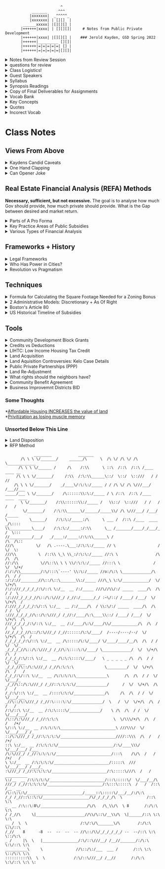                              ^
                _______     ^^^
               |xxxxxxx|  _^^^^^_
               |xxxxxxx| | [][]  |
            ______xxxxx| |[][][] |
           |++++++|xxxx| | [][][]|     # Notes from Public Private Development
           |++++++|xxxx| |[][][] |    ### Jerold Kayden, GSD Spring 2022
           |++++++|_________ [][]|
           |++++++|=|=|=|=|=| [] |
           |++++++|=|=|=|=|=|[][]|



<details> 
  <summary> Notes from Review Session </summary>
  
  **Kaydens Summary Predictions**  
  
       1. Public Private partnerships are here to stay. Inequality is on the rise. The urban project beguiles. ESG (environmental, social, governance) Metrics increasingly important.  
       2. All real estate is public private development  
       3. Public private deals are increasingly complicated and costly  
       4. Public entreprenesurship is a new profession that is rising. 
       5. Scholars and practitioners need to dive deeper  
       6. There are new institutional powers (Eds and Meds)  
       7. Private provision of public benefits will continue
       8. Climate change will fundamentally change how we live. 
       9. Changing live-work arrangements will lead to poly-centric cicties. 
       10. Skepticism about public-private development will continue
  
  
  **REMINDER** Write down assumptions. 
  
  **Tax-Increment Financing:** Up until that point, all property tax went to the general budget of the city. NOW, any increase in property value now is earmarked to provide money for infrastructure improvements in the district. So property tax APPRECIATION will go to infrastructure improvements. This might make the value go up, thus creating a virtuous circle. 
  
  
  Borrower is paying interest on outstanding principal. Which is decreasing. 
  
  **BID* Geographic bound area
  
  history of public subsidies. 
  CDBG as of right (unlike the categorical grants)!
  Two different formulas: deemed less helpful to northern cities than the second program. 
  
  
  
  Social Value: Difference between COST TO PRIVDE and VALUE. VALUE is not the discount. 
  </details>
  
<details> 
  <summary> questions for review </summary>
  
```diff
  In 1934 FHA is established Also created the program of federal housing insurance loans. 
  Even the CREATION of this program was influential, inspiring confidence even with banks not using these loans. 

! can you say more about this point, how were they influential even when they were not using these loans?`
```
  
  ```diff
  
! `When was this`? Consolidation of Block Grants
[Consolidation of Categorical Grants into Block Grants](236_blockGrantVsCategorical.md)
  
! Concise definition for Capital Subsidy? Subsidy that tries to infuse extra cash to a developer?   
  
! Land Banking when to use?   
  
! Globally the trend in PPP, often called **Build-Operate-Transfer.**  What is this?   

  ```
  </details>
<details>
  
  <summary>Class Logistics!</summary>
  
 OH: 2-4pm Wednesday   
      * Gund 105  
      * Spring 2022      

</details>     

<details> 
  <summary> Guest Speakers </summary>
 
  **Guest 1**: Larry Curtis, President and Managing Partner, WinnDevelopment 2/28/2022
  
 **Guest 2:** Leslie Reed: Chief Executive Officer, Madison Park Development Corporation, 3/2/2022
 
 **Guest 3:** Will Fleissig, former president and CEO, Waterfront Toronto 3/23/2022
  
 **Guest 4**  Joe Larkin, Principal, Managing Partner, BostonMillennium 3/28/2022
 
 **Guest 5**  Edith Hsu-Chen, Director, Manhattan Office, New York City Department of City Planning  4/11
 </details>
  
<details> 
  <summary> Syllabus </summary> 
  
  PUBLIC AND PRIVATE DEVELOPMENT 
Harvard GSD 5103/HKS SUP-668 
Professor Jerold S. Kayden 
Mondays, Wednesdays, 10:30am to 11:45am 
Spring 2022 
 
Jerold S. Kayden 
Frank Backus Williams Professor of Urban Planning and Design 
jkayden@gsd.harvard.edu, 617-496-0830 
Office Hours: Mondays, 12:00pm to 2:00pm, sign up through Calendly  
 
Teaching Associate: Julie Perlman 
juliezperlman@alumni.harvard.edu 
Office Hours: to be announced 
 
Teaching Fellow: Hsuan Lo 
hsuanlo@gsd.harvard.edu 
Office Hours: to be announced 
 
Teaching Assistant: Ryan Johnson 
rjohnson@gsd.harvard.edu 
 
I. COURSE DESCRIPTION 
 
 A complex blend of private and public actions develops the buildings, physical 
infrastructure, and public spaces that constitute urban areas. Why do private actors originate 
some activities while public actors originate others? Are there universal rationales and practices 
governing such allocations? When and how should government offer incentives to private 
developers, if ever, to encourage private provision of public benefits? To what extent may 
private developers be required to provide public benefits? Are public-private partnerships a 
solution or a problem? How illuminating, finally, are the labels “public” and “private” for 
understanding and advancing the creation of productive, equitable, sustainable, and attractive 
cities? 
 
 In the United States, the map of public and private responsibilities for urban development 
has shifted from sharp to flexible, even porous, boundaries. Starting mid-twentieth-century and 
accelerating to the present, arrangements for conceptualizing, financing, and managing urban 
development have flowed back and forth. Depending on the context, governments provide 
financial subsidies, land, physical infrastructure, and enhanced development rights, or require 
developers, as a condition of development approval, to provide physical infrastructure, 
affordable housing, public space, and other public benefits. Developers routinely consult  
citizens groups at increasingly earlier stages of project development, seeking informal and even 
formal evidence of consent. Calls for inclusive development addressing racial and income 
Page 2 of 16 
Public and Private Development 
Spring 2022 
 
concerns and climate change mitigation and adaptation, together measured by such emerging 
metrics as Environmental, Social, and Governance (ESG) factors, are becoming a new normal 
for much real estate investment and development. 
 
 Success in current and future urban environments will require facility with customized 
analytic methods, understanding of contextual frameworks, engagement with critical debates and 
theories, and acquisition of specialized knowledge if urban planners and designers, public 
policymakers, real estate developers, and other interested parties want to be effective city 
builders. Private actors must learn navigational skills befitting a world in which public claims to 
private profit, often under the label “value capture,” are likely to increase. It will not be enough 
to advance self-interest if it fails to include the public interest. 
 
Public actors must grasp the financial realities of private development if they are to 
negotiate viable public-private deals and obtain public benefits through the development 
approval process. They must also take on the critique that engagement with the private sector 
may privatize cities in ways harmful to democratic and equity aspirations. All parties must 
comprehend how public-private collaborations may reassign oversight and risk in ways that 
produce unintended consequences for social, economic, and physical aspects of cities. In sum, a 
new class of professional practitioner, the public-private entrepreneur, located in either public or 
private for-profit or not-for-profit sectors, needs a new type of education to address new 
conditions of urban opportunities and constraints. 
 
 This course employs a combination of lectures, discussions, guest case presentations, 
readings, and individual and group exercises to introduce students to the analytic methods, 
contextual frameworks, and implementation techniques necessary to successfully pursue urban 
development from any point of view. The course commences with instruction on analytic 
methods, emphasizing real estate financial analysis while also addressing modified cost-benefit, 
economic impact, and fiscal impact analyses. Early classes also examine legal, institutional, 
political, and ethical frameworks affecting public and private development. Together, the 
analytic methods and contextual frameworks allow for elaboration of decision rules for 
practicing development in cities. 
 
 Specific implementation techniques covered in the course include: 
• public subsidies (grants, loans, tax incentives) 
• public land disposition (request for proposals, auctions, sole source) 
• public land acquisition (eminent domain) 
• provision of physical infrastructure (capital budgets, public-private partnerships, 
exactions, land readjustment, valorization, tax increment financing) 
• private provision of public benefits (exactions, inclusionary zoning, linkage, 
incentive zoning, planning gain) 
• development approval process, including affirmatively furthering fair housing 
mandates 
• community benefits agreements 
• business improvement districts, conservancies, friends organizations 
 
Page 3 of 16 
Public and Private Development 
Spring 2022 
 
 Most of the implementation techniques are drawn from United States practice, but 
international comparisons are made to demonstrate the range of variation. Students are 
encouraged to pose questions about comparable implementation techniques employed in 
countries outside the United States. 
 
II. COURSE REQUIREMENTS 
 
A. Class Attendance and Participation 
Students are expected to attend every class and participate in class discussions at least 
twice during the semester. The choice of when to participate is left to the student. 
 
B. Reading Assignments 
 Students are expected to spend an average of two hours per class on required reading 
assignments. Background readings are not required but are provided for those who seek to delve 
deeper into the subject matter. During times that individual and team assignments are underway, 
reading assignments are usually  reduced. Readings are posted through Modules in Canvas and 
include articles, book excerpts, professional reports, and legal documents. 
 
C. Individual Written Assignments 
 There are two individual written assignments. The first individual written assignment 
asks students to complete a real estate financial analysis and, although ungraded, must be 
submitted. The second individual written assignment asks students to determine appropriate 
amounts of public subsidy for a given project and compare subsidy delivery mechanisms. 
 
D. Team Assignment 
The team assignment places students in either a government or private developer team for 
purposes of arranging a deal for the sale/lease and subsequent private development of a 
government-owned land parcel. Several written deliverables are required as part of this 
assignment. 
 
E. Final Exam 
 The final exam is a three-hour, open-book, take-from-anywhere exam that will be 
scheduled during the Design School’s final exam period of May 5-6. The specific day and time 
will be announced early in the semester, as soon as it is set by the Design School administration. 
 
F. Grading 
 The final exam counts for 40% of the grade, the individual public subsidy assignment 
counts for 30%, and the land disposition and development team assignment counts for 30%. For 
the team assignment, students will receive the same grade as other members of their team unless 
assessments of individual contributions indicate that an adjustment is appropriate. 
 
G. Voluntary Review Sessions 
 There are voluntary review sessions, taught by the Teaching Associate, covering real 
estate financial analysis, Microsoft Excel for real estate financial analysis, and other topics.  
 
H. Software 
Page 4 of 16 
Public and Private Development 
Spring 2022 
 
Real estate professionals often employ Microsoft Excel for real estate financial analysis. 
Although the course does not require students to use Excel, it is recommended that students learn 
how to use it. Review sessions are provided to assist in this effort. 
  
I. Office Hours 
 I hold office hours each Wednesday, 2:00 pm to 4:00 pm. Sign up through the Calendly 
link posted above. If you cannot make office hours, we can arrange to meet at another time. The 
Teaching Associate and Teaching Fellow will also hold office hours. 
 
J. Ethics 
 You are expected to abide by all school policies with regard to academic integrity and 
honesty. Please consult school handbooks for further information. 
 

 <details> 
   <summary> Class, Reading and Assignment Schedule </summary> 
   III. CLASS AND ASSIGNMENTS SCHEDULE 
Classes are Mondays and Wednesdays, 10:30 am to 11:45 am ET, starting and ending on 
time. 
 
Class 1. M 1/24 
Who Develops Cities? 
 
No reading. 
 
Class 2. W 1/26 
Using Real Estate Financial Analysis to Think About Development: The Pro Forma (A) 
 
Real Estate Financial Analysis Exercise is assigned, due Wednesday 2/9 
 
Required Reading: 
 
1. Jerold S. Kayden and Adam Tanaka, Real Estate Financial Analysis for Public 
and Private Development, Class Note #1 (2022), pp. 1-11  
 
Background Reading: 
 
1. Mike Miles, Gayle Berens, Mark Eppli, and Marc A. Weiss, eds., Real Estate 
Development: Principles and Process, 4th Edition (Washington, D.C.: The Urban 
Land Institute, 2007), pp. 177-180 
 
Class 3. M 1/31 
Using Real Estate Financial Analysis to Think About Development: The Pro Forma (B) 
 
Work on Real Estate Financial Analysis Exercise. 
 
Required Reading: 
 
Page 5 of 16 
Public and Private Development 
Spring 2022 
 
1. Review Jerold S. Kayden and Adam Tanaka, Real Estate Financial Analysis 
for Public and Private Development, Class Note #1 (2022), pp. 1-11 
 
Background Reading: 
 
1. Mike Miles, Gayle Berens, Mark Eppli, and Marc A. Weiss, eds., Real Estate 
Development: Principles and Process, Fourth Edition (Washington, D.C: The 
Urban Land Institute 2007), pp. 180-187 
 
2. Marc A. Kopelman, "Private Financing: Capital Sources and Underwriting 
Criteria,” in Brian W. Blaesser and Thomas P. Cody, eds., Redevelopment: 
Planning, Law, and Project Implementation (Chicago: American Bar Association, 
2008), pp. 137-147 
 
Review Session 1, T 2/1, 6:00-7:30pm: The Pro Forma 
 
Class 4. W 2/2 
Using Real Estate Financial Analysis to Think About Development: Discounted Cash Flow 
Analysis 
 
Continue working on Real Estate Financial Analysis Exercise 
 
Required Reading: 
 
1. Jerold S. Kayden and Adam Tanaka, Real Estate Financial Analysis for Public 
and Private Development, Class Note #1 (2022), pp. 12-20 
 
Background Reading: 
 
1. Mike Miles, Gayle Berens, Mark Eppli, and Marc A. Weiss, eds., Real Estate 
Development: Principles and Process, Fourth Edition (Washington, D.C.: The 
Urban Land Institute, 2007), pp. 203-210 
 
Review Session 2, Th 2/3, 6:00-7:30pm: Discounted Cash Flow Analysis 
Class 5. M 2/7 
Comparing Real Estate Financial Analysis with Other Analytic Methods to Think About 
Development 
 
Required Reading: 
 
1. Jose Gomez-Ibanez, Note on the Differences between Social Benefit-Cost, 
Financial, and Regional Income Analyses (Harvard Graduate School of Design 
and Kennedy School of Government, undated), pp. 1-9 
 
Page 6 of 16 
Public and Private Development 
Spring 2022 
 
2. Anthony Downs, Neighborhoods and Urban Development (Washington, D.C.:  
Brookings, 1981), pp. 72-85 
 
3. HR&A Advisors, “Oklahoma City Innovation District Impact Analysis,” July 
2019: pp. 1-10 
 
Background Reading: 
 
1. Minjee Kim et al., “Real Estate Development and Economic Development 
Planning Education: Pragmatic Turn or Trojan Horse?,” Journal of Planning 
Education and Research 1-7 (2020) 
 
2. Rachel Meltzer and Alex Schwartz, Policy Analysis As Problem Solving (New 
York: Routledge, 2019), “Chapter 5: Technical Aspects of Policy Analysis: 
Discounting, Cost-Benefit Analysis, and Cost-Effectiveness Analysis,” pp. 141-
187 
 
3. Kenneth Arrow et al., Is There A Role for Benefit-Cost Analysis in 
Environmental, Health, and Safety Regulation?, Faculty Research Working Paper 
Series R96-04, Kennedy School of Government, Harvard University (February 
1996), pp. 1-6 
 
4. Russ Weyer, “Assessing Fiscal Impacts and Community Benefits of PPPs,” in 
Stephen B. Friedman, ed., Successful Public-Private Partnerships: From 
Principles to Practices (Washington, D.C.: Urban Land Institute, 2016), pp. 38-40 
 
5. Glen Weisbrod and Burton Weisbrod, Measuring Economic Impacts of 
Projects and Programs, Economic Development Research Group (1997) 
 
6. Stanley A. Gniazdowski, “The Role of Market Analysis in Redevelopment,” in 
Brian Blaesser and Thomas P. Cody, eds., Redevelopment: Planning, Law and 
Project Implementation (Chicago: American Bar Association, 2008), pp. 21-36 
 
Class 6. W 2/9 
Legal and Institutional Frameworks 
 
Submit Real Estate Financial Analysis Exercise by end of day on Canvas. 
 
Required Reading: 
 
1. Brian W. Blaesser and Thomas P. Cody, “Key Actors and Institutions in the 
Redevelopment Process,” in Brian W. Blaesser and Thomas P. Cody, eds., 
Redevelopment: Planning, Law, and Project Implementation (Chicago: American 
Bar Association, 2008), pp. 3-10 
 
Page 7 of 16 
Public and Private Development 
Spring 2022 
 
2. Richard Peiser, “Who Plans America? Planners or Developers?” Journal of the 
American Planning Association 56 (Autumn 1990), pp. 496-503 
 
3. Richard Rothstein, The Color of Law (New York: Liveright, 2017), pp. 59-75, 
93-99 
 
4. Business Roundtable, “Business Roundtable Redefines the Purpose of a 
Corporation to Promote ‘An Economy That Serves All Americans,’ ” August 19, 
2019 
 
Background Reading: 
 
1. Mike E. Miles, Gayle L. Berens, Mark J. Eppli, and Marc A. Weiss, Real 
Estate Development Fourth Edition: Principles and Process (Washington, D.C.: 
Urban Land Institute 4th ed., 2007), “Meshing Public and Private Roles in the 
Development Process” pp. 323-352 
 
2. M.J. Brodie, “Public/Private Joint Ventures: The Government as Partner: Bane 
or Benefit?,” Real Estate Issues, Issue 20 (August 1995): pp. 33-39 
 
3. Charles Haar, “The Joint Venture Approach to Urban Renewal: From Model 
Cities to Enterprise Zones,” in Harvey Brooks, Lance Liebman and Corinne 
Schelling, eds., Public-Private Partnership: New Opportunities for Meeting 
Social Needs (Cambridge: Ballinger, 1984), pp. 81-84 
 
4. Gerald E. Frug, City Making: Building Communities Without Building Walls 
(Princeton: Princeton University Press, 1999), pp. 45-53 
 
5. Robert W. Hamilton, Fundamentals of Modern Business (Boston: Little Brown, 
1989), pp. 303-311 (start with Section 13.3 and skip sections 13.3.5 and 13.5.1) 
 
Review Session 3, Th 2/10, 6:00-7:30pm: Review of Real Estate Financial Analysis Exercise 
 
Class 7. M 2/14 
Political and Ethical Frameworks 
 
Required Reading: 
 
1. Alan Altshuler and David Luberoff, Mega-Projects: The Changing Politics of 
Urban Public Investment (Washington, D.C.: Brookings Institution Press, 2003), 
pp. 45-75 
 
2. Marc V. Levine, “The Politics of Partnership: Urban Redevelopment Since 
1945,” in Gregory Squires, ed., Unequal Partnerships: The Political Economy of 
Urban Redevelopment in Postwar America (New Brunswick: Rutgers University 
Press, 1989), pp. 12-31 
Page 8 of 16 
Public and Private Development 
Spring 2022 
 
 
3. Susan S. Fainstein, The Just City (Ithaca: Cornell University Press, 2010), pp. 
170-175 
 
4. Isabelle Anguelovski et al., “Why green ‘climate gentrification’ threatens poor 
and vulnerable populations,” in PNAS, vol. 116, no. 52 (2019), pp. 26139-26143 
 
Background Reading: 
 
1. Robert A. Beauregard, “Public-Private Partnerships as Historical Chameleons: 
The Case of the United States,” in Jon Pierre, editor, Partnerships in Urban 
Governance: European and American Experience (New York: St. Martin's Press, 
1998), pp. 52-70 
 
Review Session 4, T 2/15, 6:00-7:30pm: Using Microsoft Excel for Real Estate Financial 
Analysis: An Introduction 
 
Class 8. W 2/16 
Public Subsidies (A) 
 
Public Subsidy Exercise is assigned, due Wednesday, 3/9 
 
Required Reading: 
 
1. US Department of Housing and Urban Development, Major Legislation on 
Housing and Urban Development Enacted Since 1932 (undated), skim document 
to appreciate the breadth of subsidy programs authorized by national laws in the 
United States 
 
2. Excerpt from Housing Act of 1949, pp. 1-2 
 
3. Jerold S. Kayden and Adam Tanaka, Public and Private Development: An 
Historical Perspective, Class Note #2 (2022), pp. 1-14 
 
4. Smart Growth America, Federal Involvement in Real Estate: A Call for 
Examination (undated), pp. 1-5 
 
5. Bruce Katz and Jeremy Nowak, “Bruce Katz and Jeremy Nowak Defend ‘The 
New Localism,’” in CityLab, 12/31/18 
 
Background Reading: 
 
1. Robert K. Triest, “The Economics of Subsidies for Community Development: 
A Primer,” in Smart Subsidy for Community Development (Boston: Federal 
Reserve Bank of Boston and Aspen Institute, 2011), pp. 10-20 
 
Page 9 of 16 
Public and Private Development 
Spring 2022 
 
2. United States Government, Catalog of Federal Domestic Assistance (2020), 
skim to locate public subsidy programs within the Department of Housing and 
Urban Development, the Department of Commerce, and the Small Business 
Administration 
 
3. Paula Duggan, Making Sense of Federal Dollars: A Guide to Understanding 
Allocation Formulas (Washington, D.C.: Northeast-Midwest Institute, The Center 
of Regional Policy, 1992), pp. 15, 21-22, 48-49 
 
4. Joe Cortwright, “What ‘New Localism’ Gets Wrong About Cities and 
Government,” in CityLab, 12/21/18 
 
5. Roger Biles, The Fate of Cities: Urban America and the Federal 
Government,1945-2000 (Kansas: University Press of Kansas, 2011), Ch. 11, pp. 
348-359, skim this history as one example of a national government’s engagement 
with urban development 
 
6. Roger Biles, The Fate of Cities: Urban America and the Federal 
Government,1945-2000 (Kansas: University Press of Kansas, 2011), pp. 82-286 
 
7. Alan Altshuler and David Luberoff, “Overview: Four Political Eras,” in Mega-
Projects: The Changing Politics of Urban Public Investment (Washington, D.C.: 
Brookings Institution Press, 2003), pp. 8-44 
 
Review Session 5, Th 2/17, 6:00-7:00pm: Using Microsoft Excel for Real Estate Financial 
Analysis: Intermediate 
 
Monday, 2/21: NO CLASS President’s Day 
 
Class 9. W 2/23 
Public Subsidies (B) 
 
Required Reading: 
 
1. Stephen B. Friedman and Charles A. Long, “The ‘But for’ Problem and the 
Need to Make a Fair Deal,” in Stephen B. Friedman, ed., Successful Public-
Private Partnerships: From Principles to Practices (Washington, D.C.: Urban 
Land Institute, 2016), pp. 32-38 
 
2. Stephen B. Friedman and Charles A. Long, “Structuring Development 
Partnership Deals,” in Stephen B. Friedman, ed., Successful Public-Private 
Partnerships: From Principles to Practices (Washington, D.C.: Urban Land 
Institute, 2016), pp. 42-51 
 
3. Harvey Brooks, “Seeking Equity and Efficiency: Public and Private Roles,” in 
Harvey Brooks, Lance Liebman, and Corinne Schelling, editors, Public-Private 
Page 10 of 16 
Public and Private Development 
Spring 2022 
 
Partnership: New Opportunities for Meeting Social Needs (Cambridge: Ballinger, 
1984), pp. 19-20 
 
Background Reading: 
 
1. John Stainback, “The Public/Private Finance of Redevelopment,” in Brian W. 
Blaesser and Thomas P. Cody, eds., Redevelopment: Planning, Law, and Project 
Implementation (Chicago: American Bar Association, 2008), pp. 155-173 
 
Class 10. M 2/28 
Public Subsidy Case, with guest Larry Curtis, President and Managing Partner, 
WinnDevelopment 
 
Required Reading: 
 
1. Guest-specific readings will be assigned. 
 
2. Reznick Fedder & Silverman, “Overview of the Low-Income Housing Tax 
Credit” (undated) (note that some of the tax credit provisions have changed since 
preparation of this overview, but the basic approach is the same) 
 
Class 11. W 3/2 
Community Development Corporations Case, with guest Leslie Reid, Chief Executive 
Officer, Madison Park Development Corporation 
 
Required Reading: 
 
1. Guest-specific readings will be assigned. 
 
2. Avis C. Vidal and W. Dennis Keating, “Community Development: Current 
Issues and Emerging Challenges,” in Journal of Urban Affairs, Vol. 26, No. 2, pp. 
125-137 (2004) 
 
Background Reading: 
 
1. James Meehan, “Reinventing Real Estate: The Community Land Trust as a 
Social Invention in Affordable Housing,” Journal of Applied Social Science 8:2 
(2014), pp. 113-133 
 
Class 12. M 3/7 
Land Acquisition and Land Readjustment 
 
Required Reading: 
 
1. Mass. G.L. Ch. 121A, Section 2 
 
Page 11 of 16 
Public and Private Development 
Spring 2022 
 
2. Kelo v. City of New London, 545 U.S. 469 (2005) 
 
3. Yu-Hung Hong, “Assembling Land for Urban Development: Issues and 
Opportunities,” in Yu-Hung Hong and Barrie Needham, eds., Analyzing Land 
Readjustment: Economics, Law, and Collective Action (Cambridge: Lincoln 
Institute of Land Policy, 2007), pp. 13-25 
 
Background Reading: 
 
1. Barbara Lipman, Memo to the Mayor: Improving Access to Urban Land for All 
Residents: Fulfilling the Promise (World Bank, 2011) 
 
2. Harvey Jacobs and Ellen M. Bassett, “All Sound, No Fury? The Impacts of 
State-Based Kelo Laws,” Planning and Environmental Law, Vol. 63, No. 2, 
February 2011 
 
Class 13. W 3/9 
Land Disposition and Development (A) 
 
Public Subsidy Exercise is due. 
 
Land Disposition and Development Team Exercise is assigned, with various due dates 
noted in the assignment document. 
 
Required Reading: 
 
1. Stephen B. Friedman and Clayton Glanz, “Creating Relationships between 
Developers and Public Bodies,” in Stephen B. Friedman, ed., Successful Public-
Private Partnerships: From Principles to Practices (Washington , D.C.: Urban 
Land Institute, 2016), pp. 28-31 
 
2. Lynne B. Sagalyn, “Negotiating for Public Benefits: The Bargaining Calculus 
of Public-Private Development,” in Urban Studies, Vol. 34, No. 12 (1997), pp. 
1955-1970 
 
Background Reading: 
 
1. Geoffrey Payne, Building Bridges: The Experience of Public-Private 
Partnerships in Urban Land Development (Cambridge: Lincoln Institute of Land 
Policy, 2003), pp. 1-11 
 
SPRING BREAK, NO CLASSES, Monday 3/14 and Wednesday, 3/16 
 
Class 14. M 3/21 
Land Disposition and Development (B) 
 
Page 12 of 16 
Public and Private Development 
Spring 2022 
 
Required Reading: 
 
1. Article 2: Rent, from “Form of Lease By and Between The Community 
Redevelopment Agency of the City of Los Angeles, California and Bunker Hill 
Associates” (1982), pp. 5-10 
 
2. “Restated Disposition and Development Agreement (Incorporating the First 
Amendment) By and Between The Community Redevelopment Agency of the 
City of Los Angeles, California, Agency, and Bunker Hill Associates, A Limited 
Partnership, Developer” (1981), pp. i-iv, 1-75, skim the Agreement to see what is 
included in it 
 
Background Reading: 
 
1. Roger Fisher and William Ury, Getting to Yes (New York: Penguin, 1981, 2011 
with Bruce Patton) 
 
2. Michael Wheeler, Negotiation Analysis: An Introduction (2000) 
 
Review Session 6, M 3/21, 6:00pm: Review of Public Subsidy Exercise 
 
Class 15. W 3/23 
The Waterfront Toronto Case, with guest Will Fleissig, former president and CEO, 
Waterfront Toronto 
 
Required Reading: 
 
1. Guest-specific readings will be assigned. 
 
Class 16. M 3/28 
The Millennium Development Case, with guest Joe Larkin, Principal, Managing Partner, 
BostonMillennium 
 
Required Reading: 
 
1. Guest-specific readings will be assigned. 
 
Class 17. W 3/30 
Provision of Physical Infrastructure 
 
Required Reading: 
 
1. Vicki Elmer and Adam Leigland, Infrastructure Planning and Finance (New 
York: Routledge, 2014), “Institutions of Infrastructure: The Providers” and “The 
Financial Context for Infrastructure,” pp. 51-68 
 
Page 13 of 16 
Public and Private Development 
Spring 2022 
 
2. David Merriman, Improving Tax Increment Financing (TIF) for Economic 
Development (Cambridge: Lincoln Institute of Land Policy, 2018), pp. 5-12 
 
3. Urban Land Institute and Heitman, “Markets Respond to Climate Risk through 
Infrastructure and Policy,” in Climate Risk and Real Estate: Emerging Practices 
for Market Assessment (2020), pp. 23-31 
 
4. Benjamin Wilson, “It’s Not ‘Just’ Zoning: Environmental Justice and Land 
Use,” The Urban Lawyer (October 3, 2018), pp. 1-11  
 
Background Reading: 
 
1. Edward L. Glaeser and James M. Poterba, “Economic Analysis and 
Infrastructure Investment,” National Bureau of Economic Research Working 
Paper 28215 (2020), pp. 1-31 
 
2. John Donahue, The Privatization Decision: Public Ends, Private Means (New 
York: Basic Books, 1989), pp. 215-223 
 
3. ICMA, Public-Private Partnerships (P3s): What Local Government Managers 
Need to Know (2018), pp. 1-9 
 
4. World Bank Group et al., Public-Private Partnerships Reference Guide 
Version 2.0 (2014), skim pp. 17-63 
 
5. Rachel Weber and Laura Gooddeeris, “Tax Increment Financing: Process and 
Planning Issues,” Lincoln Institute of Land Policy, Working Paper (2007), pp. 1-
22 
 
6. HR&A Advisors, “Oklahoma City Innovation District Impact Analysis,” July 
2019: pp. 11-17 
 
7. Sean Campion, Tax Increment Financing: A Primer, Policy Brief (Citizens 
Budget Commission, 2017) 
 
Class 18. M 4/4 
Private Provision of Public Benefits 
 
Required Reading: 
 
1. Alan Altshuler and Jose Gomez-Ibanez, Regulation for Revenue: The Political 
Economy of Land Use Exactions (Washington, D.C. and Cambridge: Brookings 
Institution and Lincoln Institute of Land Policy, 1993), pp. 122-139 
 
2. Exactions and Impact Fees (Florida), undated, pp. 1-4 
 
Page 14 of 16 
Public and Private Development 
Spring 2022 
 
3. Nico Calavita and Alan Mallach, editors, Inclusionary Housing in International 
Perspective: Affordable Housing, Social Inclusion, and Land Value Recapture 
(Cambridge: Lincoln Institute of Land Policy, 2010), pp. 1-13 
 
4. Leao Serva, “How Sao Paulo uses ‘value capture’ to raise billions for 
infrastructure,” in Citiscope (May 22, 2014) 
 
Background Reading: 
 
1. Fernanda Furtado, “Rethinking Value Capture Policies for Latin America,” in 
LandLines (Cambridge: Lincoln Institute of Land Policy, 2000), pp. 8-10, 16-21 
 
2. Tony Crook, John Henneberry, and Christine Whitehead, Planning Gain: 
Providing Infrastructure and Affordable Housing (Chichester, UK: John Wiley 
and Sons, 2016) 
 
3. Jenny Schuetz, Rachel Meltzer, and Vicki Been, 31 Flavors of Inclusionary 
Zoning: Comparing Policies from San Francisco, Washington, D.C. and 
Suburban Boston in Journal of the American Planning Association, Vol. 75, No. 
4, 2009, pp. 441-456 
 
Class 19. W 4/6 
Incentive Zoning 
 
Required Reading: 
 
1. Marya Morris, Incentive Zoning: Meeting Urban Design and Affordable 
Housing Objectives, Planning Advisory Service Report Number 494 (American 
Planning Association 2000), pp. 9-28 
 
Background Reading: 
 
1. Jerold S. Kayden et al., Privately Owned Public Space: The New York City 
Experience (New York: Wiley, 2000), pp. 43-59 
 
Class 20. M 4/11 
The New York City Zoning Case, with guest Edith Hsu-Chen, Director, Manhattan Office, 
New York City Department of City Planning  
 
Required Reading: 
 
1. Guest-specific readings to be announced. 
 
Class 21. W 4/13 
Who’s the “Public” in Public and Private Development? 
 
Page 15 of 16 
Public and Private Development 
Spring 2022 
 
Required Reading: 
 
1. City of Boston, A Citizen’s Guide to Development Review under Article 80 of 
the Boston Zoning Code (2014), skim document 
 
2. Katharine Levine Einstein, Maxwell Palmer, and David Glick, “Who 
Participates in Local Government? Evidence from Meeting Minutes,” in 
Perspectives on Politics 17(1) (2019), pp. 28-46. 
 
3. Gabriella Velasco, “How Cities Are Paving the Way to Fair Housing: An 
Expert Discussion,” in Housing Matters, June 16, 2021 
 
4. Roderick Hills and David Schleicher, “Planning an Affordable City,” 101 Iowa 
L.R. 91 (2015), pp. 93-96 
 
5. Nicholas Marantz, “What Do Community Benefits Agreements Deliver,” in 
Journal of the American Planning Association, vol. 81, issue 4 (2015), pp. 251-
267 
 
Background Reading: 
 
1. Laura Wolf-Powers, “Community Benefits Agreements and Local 
Government: A Review of Recent Evidence,” in Journal of the American 
Planning Association, vol. 76, no. 20, spring 2010, pp. 1-19 
 
2. Vicki Been, “Community Benefits Agreements: A New Local Government 
Tool or Another Variation on the Exactions Theme?,” NYU Furman Center for 
Real Estate and Urban Policy, Working Paper, 2010 
 
3. Atlantic Yards Project, Brooklyn, New York, Community Benefits Agreement, 
June 27, 2005 (skim the agreement) 
 
Class 22. M 4/18 
Presentations of Land Disposition and Development Teams 
 
Class 23. W 4/20 
Remainder of Presentations of Land Disposition and Development Teams 
AND 
Business Improvement Districts, Conservancies, and Friends Organizations 
 
Required Reading: 
 
1. Susanna F. Schaller, Business Improvement Districts and the Contradictions of 
Placemaking: BID Urbanism in Washington, D.C. (Athens: University of Gergia 
Press, 2019), pp. 1-12 
 
Page 16 of 16 
Public and Private Development 
Spring 2022 
 
2. Alex Ulam, “Our Parks Are Not for Sale: From the Gold Coast of New York to 
the Venice Biennale,” Dissent (Winter 2013), pp. 1-6 
 
Background Reading 
 
1. Michael Murray, “Private Management of Public Spaces: Nonprofit 
Organizations and Urban Parks,” 34 Harvard Environmental Law Review 179 
(2010), pp. 179-255 
 
Class 24. M 4/25 
The Future of Public and Private Development 
 
Required Reading: 
 
1. Lynne B. Sagalyn, “Public/Private Development: Lessons from History, 
Research, and Practice,” in Journal of the American Planning Association, Vol. 
73, No. 1, Winter 2007, pp. 7-22 
 </details>
 </details>
 
<details> 
 <summary> Synopsis Readings</summary>
 
 [Jerold S. Kayden and Adam Tanaka, Real Estate Financial Analysis for Public 
and Private Development](http://gofile.me/6WhDC/cvKMNKgSv), Class Note #1
 
 </details>
 
<details> 
 <summary> Copy of Final Deliverables for Assignments </summary> 
   
  **ProForma/Discounted Cash Flow Exercise** [Link to Excel File Here](http://gofile.me/6WhDC/PKYmkJsXQ)
</details>
 


<details> 
 <summary> Vocab Bank </summary> 
 
 **REFA** --> Real Estate Financial Analysis   
**Underwriting** --> Analyzing the Deal   
**NOI** --> Net Operating Income, "Free and Clear," Net Income Before Financing, Cash Flow Before Financing  
**Debt Dervice** --> Interest + Amortization  
**[Positive Financial Leverage](https://github.com/SageGrey/exp-exp-exp/blob/main/zzzzz_cards/207_PositiveFinancialLeverage.md)** --> When able to get a lower interest rate than what the rate of your investment growth could yield.  
**[Amortization](https://github.com/SageGrey/exp-exp-exp/blob/main/zzzzz_cards/206_Amortization.md)** --> "Payments of principle (the original amount that was loaned)  
**Principle** --> (The origianl amount that was loaned)     
**Free and Clear** --> Above the debt service, "cash on cost"  
[**Real Politik**](https://github.com/SageGrey/exp-exp-exp/new/main/zzzzz_cards) --> System of politics based on practical rather than moral foundations  
**Hold Harmless** --> Way to ensue old participants in a program are not harmed by changes to the program  
**NIMTO** --> Not In My Term of Office
**BANANA** --> Build Absolutely Nothing Near Anyone
**As of Right** --> If it matches the requirements, you can do it
**Discretionary** --> Needs to go through approval process with city  
**SLAP Lawsuits** --> Strategic Litigation Against Participation  
**Black Letter Law** --> Law on the books, may be different that the way things are actually done  
**Fiscal Federalism** --> A subfield of public economics, fiscal federalism is concerned with "understanding which functions and instruments are best centralized and which are best placed in the sphere of decentralized levels of government"  
**Capital Subsidy** --> Example is LIHTC    
**Land Banking** --> When government buys up land in order to alter the supply/demand and drive up value of land.    
**"Fair Market Compensation"** -->  What a willing buyer would pay a willing seller.  
**Sole Source Method**: Non-competitive process rfp. Gov approaches one entity.   
**ESG**: Environmental, Social, and Corporate Governance Metrics  
**Market Sounding**: Keeping a list of everyone you've talked to  

 </details>


<Details>
  <Summary> Key Concepts </Summary>
  
  "To Plan is Human, To Implement is Divine" JK

Pro Forma  
Discounted Cash Flow Analysis  
Public Provision of Infrastructure   
Private Provision of Infrastructure  
  
  </Details>

<Details>
  <Summary> Quotes </Summary>

[A building is a machine that makes the land pay](https://github.com/SageGrey/exp-exp-exp/blob/main/zzzzz_cards/2.BuildingsPay_CassQuotes.md)  `|| Cass Gilbert, Early 20th Century Architect`

When public housing was criticized for being inhumane (large towers) it focused on the architecture. But some of the most desirable real estate in the world is high rise, might it have to do much more with the _INVESTMENT_. --JK

</details>

<details> 
  <summary> Incorect Vocab </summary>
  
  I went to the BID to talk about the mortgage
  
  </details>

# Class Notes 

       
## Views From Above
 <details>
  <Summary> Kaydens Candid Caveats </Summary>
  
     1. Refa skills dont guarantee a succesful real estate career. Personality counts  
     2. Garbage (Data) In, Garbage Out  
     3. Play the Long Game, Don't Burn Bridges   
        (At the end of negotiations, try to leave with everyone feeling good)  
     4. Be(A)ware  the tower of babel. Ask names of terms, many things have many synonyms.   
  
  </details>
      
  <details>
    <summary> One Hand Clapping </summary>

### Private Sector Alone 
(ie if public makes the private sector do it all)
  * Money will go elsewhere _dont kill the golden goose_
  * Is it Legal? _constitutional rights limits what can be demanded of private_
  * Political feasability
  * Private sector might not contorl the land
    
### Public Sector Alone
  * Public may lack the skills/capacity
  * lack the land
  * lack the money
  
### JOINT VENTURES MODEL
  The idea that both public and private are better off working together
  
#### Both Can Provide/Get
  * $ Money
  * Land
  * Infrastructure
  
#### Private can offer
  * Skills/expertise (entrepreneurship)
  * Freedom from government relations
  
#### Public can offer
  * Eminent Domain
  * Freedom from markets
  * Political clout
  
  </details>
  
   <Details> 
  <Summary> Can Opener Joke </summary>
    
 ### Assume we have a can opener joke
 
                       A popular economics joke has a physicist, a chemist, and an economist all stranded on a desert island. 
                       There is one can of food, but nothing to open it with. 
                       The physicist presents his proposed solution (usually hitting the can with a rock). 
                       The chemist presents his proposed solution (such as heating a seawater solution with the sun’s rays). 
                       The economist comes up with the simple, unrealistic solution: “Assume we have a can opener...” 
                       One variant is: “Assume the can is open...”
                       
                       Source: The desert island “assume we have a can opener” joke dates to at least 1970 and possibly originated with British economists.
                       
  </details> 
  
  ##  Real Estate Financial Analysis (REFA) Methods
**Necessary, sufficient, but not excessive.** The goal is to analyse how much Gov should provide, how much private should provide. What is the Gap between desired and market return. 
  <details> 
  
 <summary> Parts of A Pro Forma </summary> 
  
 
 [Parts of A Pro Forma](https://github.com/SageGrey/exp-exp-exp/blob/main/zzzzz_cards/203_Pro%20Forma.md)
 Latin: As a matter of form  
 Occurs in a "Stabalized Year" || Syn: Operating, Standard  
 Uses Actual, Estimated (or manipulated)  
 *Note:* (_italics_ should be underlined, can't underline in markdown)  
 
          Gross Income
          (Vacancy)
          _Additional Income_
          Effective Gross Income
          (Operating Expenses)
          (Real Estate Taxes)
          (Replacement Reserve)
          _(Other Recurring Expenses)_
          Net Operating Income
          _(Debt Services)_
          Cash Flow After Financing
          (Tax Payment)
          Cash Flow After Taxes 
          
 **Gross Income**
 
       --> Rent  
       --> Note: 
           Difference between Square Footage AND Net Rentable Square Footage  
           Percentage Rents (Some Retail pays a PERCENTAGE of sales instead of fixed rent  
           "Face Rent" vs "Effective Rent" (If Landlord gives a deal such as 1-month free)
**Additional Income**

           Vending, Laundry, Concierge, Etc. 
**Vacancy** 

     --> The unrented square feet owing to time taken to rent
     --> RENT UP PERIOD 
         example: if it takes 1/2 year to find a tenant every 12 years. 
         .5/12.5 --> 4% vacancy
     --> Looks generally at market conditions (Strong or Weak) 
     --> Can also be tenants not paying
     
**Effective Gross Income**

    --> Net Revenue
    (Face Rent + Additional) - Vacancy
    
**Operating**
    
    SCRUITINIZE THIS SECTION, CAN BE MANIPULATED V EASY
    --> Minor Repairs, Utilities
    --> Management, Broker Fees, Doormen, etc. 
    --> Expense Stops: 
        Maximum amount of expense per square foot paid by owner  
        All else paid by tenant  
        Ex: 10$/Square Foot
        
    A ROOKIE MISTAKE:
    Someone saying they will do it themselves so dont put in cost. 
    problem 1 --> what happens if they get sick
    problem 2 --> opportunity cost of their labor
    Moral: put in an imputed amount for your own labor
    
**Real Estate Taxes**
`Assessed Value of Land` x `Tax Rate` = `Property Tax`
    
     DONT CONFUSE WITH OTHER TAXES
     Property Tax
     Properties generally assessed by gov every 1-3 years
     Commercial rates tend to be higher 
        --> Home Voter Hypothesis
     Other: Annual Occupancy Taxes
     
**Replacement Reserve** 
 
     -->Major Repiars  
     --> Capital Expenditures  
     --> Tenant Fit Outs  
    
**Net Operating Income**    

     ---> Net Operaing Income (NOI)
     SYNONYMS: Cash Flow Before Financing, Free and Clear, Net Income Before Financing
     
[**Debt Service (Interest + Amortization)** ](https://github.com/SageGrey/exp-exp-exp/blob/main/zzzzz_cards/205_Debt%20Service.md)

     ---> Payments on Debt Owed
     ---> Sometimes called "Financing Payment"
     --> Debt Service = Interest + Amortization
     --> Borrow as much as possible due to "Positive Financial Leverage" (able to make more money off of your money than the interest on debt costs)
     Two Components of Debt Service
     1. DEBT --> How much debt
     2. EQUITY --> Amount Dev/Investory used to begin with
     
     Types of Loans
     1. Construction Loans
     2. Permanent Loan
     
     Conventional Mortgage Loan
     -> Mortgage vs Mortgage Loan 
     --> MOST PEOPLE THINK OF MORTGAGE AS: Type of Loan that uses real estate as collateral
     --> Mortgage is actually a LIEN
         Lien--> legal claim held by the lender on the property of the borrower
         Mortgage provides security for the lender.
         Loan is _secured_ by the mortgage
         
         
     --> Loan to Value Ratios
     Common today for Developer to recieve loans for 60% of costs to build
     
     --> Conventional Fixed-Rate Mortgage Loan
          -->Interest amount is fixed
          --> Amount paid to lender does not vary (30 year loan)
          --> You are paying "Debt Service" 
          
          --> Debt Service = Interest + Amortization 
            AmortizLoan Amount * Loan Constant
          --> Amortization = "Repayment of Mortgage Loan itself (Principle)
          --> Principle (The origianl amount that was loaned)  
          
          --> Look at a Constant Chart/Schedule 
               --> Rows (Interest Rate)  
               --> Number of Years
               
           STEPS
            1. First calculate interest payment (Outstanding Loan x Interest Rate)
            2. Take the constant mortgage payment
            Constant Mortgage Payment - Interest Payment = Amortization
            
Tax Payment Calculation** 

          Tax Payment = Taxable Income x Tax Rate
          Tax Income DOES NOT EQUAL the Tax Payment, Do this calculation in a seperate place so you don't accidentally swap them. 
          
Allowable Income **Tax Deductions** from taxable income 
          You can DEDUCT your EXPENSES from your income
          --> Mortgage loan interest (just the interest part, not the amortization)
          --> Operating Expenses
          --> Real Estate Taxes
          --> Depreciation of Property 
               --> To account for the theoretical deterioration of the property
               --> Basically a built-in subsidy              
         
         You CANNNOT DEDUCT 
          --> Amortization (This would amount to paying money to yourself, not an expense)
          --> Replacement Reserve not Deductable
          
Calculating Taxable Income (two places it can be done)
          
          NOI 
          - Interest
          - Depreciation
          + Replacement Reserves
          _______________________
          Taxable Income
          
          CFAF (cash flow after financing)
          - Depreciation
          + Amrotization
          + Replacement Reserve
          _____________________
          Taxable Income 
          
    
    
TASK 1
`Put in Loan Payments Diagram`

TASK 2 
`Put Amortization Calculations into a Zettle Note`


Income Remaining one the debt has been serviced
--Income that is distributed to investors and limited partners who then have to pay INCOME taxes on it. 



**Return Measures (Rates of Returns)**
      
     Asset Value x Rate of Return = Income
     
     Rate of Return = Income / Asset Value
     
Return on Total Assets 

     --> Measure of profitability based on total asset cost (or value)
     --> Same as income returned, or "Free and Clear" 
     
     ROTA = NOI/Total Development Cost
     _Return on Equity_ -->
    
Return on Equity

    --> Incone returned on equity invested
    -->Also known as "Cash on Cash"
    --> If ROE is greater than ROTA you have positive leverage
    ROE = Cash Flow After Taxes/Equity Invested
    
Cap (Capitalization) Rates
    
    Market derived rates (percentages) based on market data of ratio of recently sold property NOIs and dales prices 
    Cap Rate = NOIs/Sales Price
    
    Higher the cap rate, the lower the value
    (Lower cap rate, higher value)
    
    Capitalized Value = NOI/ Cap Rate
     
take-away
`Money flows to the highest risk adjusted return`
     
           
         
`FUZZY ON` 
[--Cap Rates why the higher cap rate, lower value]
[-- ROE vs ROTA]
  
 </details>
 
<details>
     
<Summary> Key Practice Areas of Public Subsidies </Summary>

    1. Provision of public subsidies
    2. Provision of land/infrastructure
    3. Gov Regulations
    
</details>
<Details>
  <Summary> Various Types of Financial Analysis </summary>
  
### Cost Benefit Analysis: Is it worth doing?
   
      Not super common in public private development  
      CBA seeks to measure in MONETARY TERMS net increase/decrease in goods/services taken by project for society as a whole. 
      
      PROBLEMS WITH CBA:
      --> Does not account for WHO is benefited, WHO is harmed
      --> Monetizing benefits is hard
      --> Future benefits have discount rates applied (higher discount rate, lower benefits valued) 
      --> Calculating costs is MUCH easier than calculating benefits

**Modified CBA for Public-Private Development**   
  Looks at the DISTRIBUTION of benefits.  
  Doesn't monetize everything  
  
### Cost-Effectiveness Analysis: What is the Cheapest Way
 
      Assumes the project is happening. But we would like it to be as cheap as possible
      Neccesary, Sufficient, But not excessive
      
### Economic Benefit Analysis
   More or Less a PR tool.

     Also known as "regional income analysis."
     Contributuions to an economy in a specific area. 
     Uses multipliers, for every $X, there is # benefits. 
     
     Looks at: 
     Direct Spending -- How much did it cost
     Indirect Spending -- How much businesses (tenantS) spend
     Induced Spending -- How much people that have jobs as a consequence of this project will spend
     
     Problems with this kind of analysis:
     Boosterism
     Substitution Effect (This project might take away from that other project)
     Models can be faulty
     Local Economy Leakage --> Is it actually going locally?

### Fiscal Impact Analysis

Useful for fully private projects.  Looks at how much will a new project affect government **revenue (tax base increases)** and **costs (needed municiple services).**
   
  </details>

## Frameworks + History 
  <details>
  <summary> Legal Frameworks </summary>
  
  Laws can
    *create (LIHTC, Inclusionary Zoning)  
    *Limit (essential nexus, roughly proportional)  
    *Authroize (Authorize Zoning)  
  
  </details>
  
  <details> 
  <Summary> Who Has Power in Cities? </Summary>
**Real Politik** Day to day operations, Tussling in the Maelestrom
 **See ZKN note:** 
  [232_7TheoriesofPower](https://github.com/SageGrey/exp-exp-exp/blob/main/zzzzz_cards/232_7TheoriesofPower.md)
    
Elite Reputational:
This theory is based off of observations of Atlanta. The central tenant is that repuatation is essentially equal to power. So cultivating status is thus cultivating power. Who do you think is the most important person to consult is the top businessman or power broker.

Elite Structural Theory:
This theory is a more Marxist approach that argues that structural features od society (capitalism) are the determinants of who has power. This is associated with the power coming from the institutions that have societal reproduction.

Pluralist
This theory is based on observations of New Haven. Is arguing against the elite reputational theories saying that there is actually a broad base of folks who influence the city that are widely disperesed. Argues that the power of elites is exaggerated.

Historical Institutional
Essentially is an argument for path dependency. What has happened heavily shapes what will.

Public Choice Theory
This theory essentially applies neo-classical economic theory to government actors. Argues that all actors in governemnt are ultimately making choices based on their self-interest, not neccesarily the public good. definitely this meshes well with Rick Ulibarri's beliefs about politics. How is James Buchanon is associated with this idea?

Growth Machine Theory
Given that many industries are benefited by growth (developers, lawyers, ad firms, architects, etc) there is a wide-based push from corporate forces to see things built. Example is why media companies love the construction of sports stadiums.

Regime Theory
This idea comes from Clarance Stone writing about Atlanta. It is similar to Growth Machine Theory, but it combines the interests of both private and public figures, what could be called "the elites."

  </details>
  
  <details> 
  <summary> Revolution vs Pragmatism </summary>
    
  David Harvey (revolution) vs Susan Fainstein (Pragmatism)
  
</details>
  
  
  
## Techniques 
<details>
  
  <summary> Formula for Calculating the Square Footage Needed for a Zoning Bonus </summary>
  
  ...

  For a subsidy to be **neccesary, sufficient, but not exessive:**
  
  ### General Formula
  
![image](https://user-images.githubusercontent.com/34726888/163433489-1cc3e513-da52-4280-bf7d-fd26b06d3436.png)  
  
![image](https://user-images.githubusercontent.com/34726888/163433966-8b29e641-53e0-421d-8b17-42ccb83162bb.png)

  ### Full
  
![image](https://user-images.githubusercontent.com/34726888/163434636-7002e255-af12-4b1a-9136-fb4e69647841.png)
  
![image](https://user-images.githubusercontent.com/34726888/163434502-2739da64-5339-44ac-ae8a-bfd402df0527.png)

</details>

<details>
  <summary> 2 Administrative Models: Discretionary + As Of Right </summary>
  
  .   
 ### As of Right: _ministerial model_   
 The model where the zoning allows for development that meets pre-determined specifications. The role of the city is to evaluate a project based on these specifications. If it meets them, it is approved. 
   * Is often used in cooler markets that are trying to encourage development
   * Can be more transparent
  
 ### Discretionary
 The model where projects are approved on a case-by-case basis. The role of the city is to negotiate benefits from any project that is proposed.
   * Often used in hot markets (NYC, SF, Vancouver)
   * Can be a way for groups (such as Labor) to seek out promises
  
     
  </details>
  
  <details>
  <summary> Boston's Article 80 </summary>
  
 .
  _its a labyryinth_  
  
  Article 80 is an example of a development approval law. 
  Involved Entities: 
  
  ``` BPDA  
  BIFDC
  Zoning Comission
  Mayor
  City Council
  Etc
  ```
 Some Components:
  1. **PNF** Project Notification Form  
  2. Scoping Determination  
  3. Draft Project Impact Report  
  4. Preliminary Adequacy Determination
  
 </details>
    
 <details> 
  <Summary> US Historical Timeline of Subsidies </summary>
   **ZKN note:** [Historical Timeline of Subsidies](../zzzzz_cards/235_HstrcTmln_PublicSubsidies.md)
  
### Historic Timeline of Public Subsidies

This is a history focusing on money, provided by gov. to other sectors for "government desired" projects in order to lower the overall cost. 

**Fiscal Federalism-->** From wikipedia
As a subfield of public economics, fiscal federalism is concerned with "understanding which functions and instruments are best centralized and which are best placed in the sphere of decentralized levels of government" (Oates, 1999)...

### 1929 - 39 : 
  Great Depression
### 1933 Public Works Administration
Was intended to create more jobs, the logic was to create a multiplier effect for public spending. Established *Slum Clerance Housing* only 29,000 units that were modeled off of european housing models
### 1934 FHA is established
Also created the program of federal housing insurance loans. Even the CREATION of this program was influential, inspiring confidence even with banks not using these loans. `can you say more about this point, how were they influential even were they not using these loans?`
### [Housing Act of 1937](https://github.com/SageGrey/exp-exp-exp/blob/main/zzzzz_cards/ThirtyPercentThreshold_HousingAct1937.md)
Creates pubic housing that is state owned, where ownership/operation is run by gov. 
Was conditioned on a 1:1 basis, so it did not really increase the quanitity of public housing. 
This act establishes the 30% rent burden threshold
### [Post WWII, Housing Act of 1949](https://github.com/SageGrey/exp-exp-exp/blob/main/zzzzz_cards/Disinvestment_HousingAct1949.md)
Sets goal for every family having a home. Embraces the public-private model (this is in large part from a need to not seem socialist)

**Title 1** of this act authorized "Slum Clearance," It also introduced the idea of urban renewal, but did not use those terms, instead described bligheted land and slums.
Established the **Land Write-down model** that gov would buy blighted land and then sell at below cost (or $1) to private actors. 

**Title 2** Mortgage loan insurance for **new** construction (disinvestment in the cities, and building suburbia)

### 1965 Creating of HUD
_Urban legend of wanting it to be called Dept of Urban Development, but acronym would be DUD_

### `When was this`? Consolidation of Block Grants
[Consolidation of Categorical Grants into Block Grants](236_blockGrantVsCategorical.md)

### 1980s - Present
National money has largely dried up
[Historical Timeline of Subsidies](../zzzzz_cards/235_HstrcTmln_PublicSubsidies.md)

</details>

## Tools

<details>
  <summary> Community Development Block Grants </summary>
  
### [Block Grants](https://github.com/SageGrey/exp-exp-exp/blob/main/zzzzz_cards/236_blockGrantVsCategorical.md)
      
    This is a shoft from numberous categorical funding sources to consolidated Block Grants. In this time period, 129 Categorical Grants were consolidated into 6 Block Grants

For example: Community Development Block Grant

CDBG is based on a formula (4/5ths) and discretionary (1/5) The original formula considered poverty ratio, population, available housing. Was ammended to inclue pre 1940s housing.
</details>
      
<details> 
  <summary> Credits vs Deductions </summary> 
**Credits** the amount is subtracted from the tax bill, can be sold
**Deductions** the amount is subtracted from taxable income around tax time

Examples: $1,000 Credit/Deduction for someone at 15% tax bracket
$1,000 Credit --> $1,000 Saved
$1,000 Deduction --> $150 Saved

  </details>    
  
  
<Details> 
  <Summary> LIHTC: Low Income Housing Tax Credit </summary> 
  
Established in **1986**  
Comes from the federal government  
Is a **Capital Subsidy**  
15 year compliance period, after which, sunsets  
Complex Process, see image below  
Businesses can buy the credits, often at a profit, but sometimes as a somewhat misleading CSR campaign ($1.10 to X only costs 10 cents).  
 
 ![image](https://user-images.githubusercontent.com/34726888/156036147-d9125c8e-87a5-41f6-9557-31ac70c161b1.png)
    Photo From: Lawrence H Curtis, Winn Development
 </details>
      
 
<details> 
  <summary> Land Acquisition </summary>
 
 **IN US: General land ownership breakdown**   
 60% private    
 40% gov     
 2% tribal  
 
 **A few reasons why gov might buy land**
 Government might want to aquire land in order to reap the economic benefit of the infrastructure that it has invested in.   
 Government can buy land in order to create false scarcity to increase value. Can soemtimes be called **Land Banking**  
 Land acquisition as form of punishment (refusal to pay property taxes (tax forclosure), take compensation for illicit drugs, etc.)  
 For corrupt reasons! 
 
 ### Expropriations, Eminent Domain
 **How does Gov buy land?**
 Eminent Domain, Development Approval Process, Tax Forclosure Process, Creating Land, Violence
 
                ` (
                '( '
              "'  //}
              ( ''"
                _||__ ____ ____ ____
                (o)___)}___}}___}}___}
               'U'0 0  0 0  0 0  0 0  :dg:
               RailRoads Still have the power`(Eminent Domain, Expropriation)
 
CONDITIONS
**Precedent Taking** (Gov wants to _eliminate_ something existing) --> Problematic Land Use
**Subsequent Taking** (Gov wants to _do_ something specific with the land) --> Highway
 
</details>

<details>
  <summary> Land Aquisition Controversies: Kelo Case Details </summary>

 ### Case Overview: Kelo vs City of New London, 2005
 Court Case where Pfizer wanted to move in, city wanted to develop a research campus. Create jobs, tax revenue, development (common development plan). They would need to acquire 115 land parcels. They would lease to private developer for 1$ a year for 99 years. (The 1$ is for "consideration" in order to have a valid contract, not just a gift). Suzette Kelo didn't want to sell. Used eminent domain, went all the way to the supreme court. The Court **UPHELD** the use of eminent domain by slim minority (5-4). 
  
  <details> 
    <summary> Similar Vibes </summary>
    
![image](https://user-images.githubusercontent.com/34726888/157075538-02288146-073a-4944-9345-6b4d0280ce5c.png)
    
    _UP is released in 2009, Average Production Time for Pixar is 4-7 years_
    
  </details> 
 
 Big Issue with Kelo: Is this a **"Public Use""** (the court said yes, public purpose is public use).   
 
**The Basic Controversy**: Taking Private Use "A" and moving it to private use "B." Governemnt declaring that B is more valuable than A. Dissent argued that this would mean that "any lower use of land could be subject to being flipped."  
_Other Noteworthy Elements_: Eminent domain as applied to "unblighted" land, (ie the plaintiff wasn't poor).   
  
**Consequence of Kelo**: More than 40 State legislators tightened eminent domain, clarified that eminent domain could only be used for blight, and redefined what blight is. Thus cementing the legacy that eminent domain can only be used again low-income folks. 

**"Fair Market Compensation"**: What a willing buyer would pay a willing seller. This becomes a fiction if the seller isn't willing to sell. 

 </details> 
 

  
  <details> 
    <summary> Public Private Partnerships (PPP) </summary> 
    
    Globally the trend in PPP, often called **Build-Operate-Transfer.** 
  </details>
  
  
 
 <details> 
   <summary> Land Re-Adjustment </summary> 
   
 Land Re-Adjustment: 
  Used when there are areas of fragmented, oddly configured development. This type of endeavor is particularly useful for the development of infrastructure. 
  
  Offers promised of something _less Coercive_ than Eminent Domain. All land is pooled, redistributed. Then land is given back to members of the pool. Will get somewhat less land back. Residents will be willing since the land will be higher value. 
  
  ![image](https://user-images.githubusercontent.com/34726888/157078468-6e91bc41-039c-4804-b880-8436667b292c.png)

Pattern: Depends based on country/place, but basic pattern
     * Step 1: Local gov create an entity that will stage the project. The entity will then seek support from involved owners. Generally 50% + 1 of owners have to agree to pool their parcels. They then buy parcels 
     * Step 2: Create a plan. Set aside land for infrastructure, re-sale (to produce revenue for the project). 
     * Step 3: Original land is returned to owners, but in smaller amounts. 

_What about the minority that doesn't want to sell?_ They are forced to sell by the entity at an amount that does not exceed the land value of their neighbors. This is of course reminiscent of eminent domain. 
   
  </details>
  
  <details> 
  <summary> What rights should the neighbors have? </summary>
  
  Neighbors frequently assume that they have legal rights that they do not actually posess.  
  Neighbors do bear burden to increased development. 
  
 **Things Similar to Neighbors Rights**: Aldermanic Holds in Chicago, Philadelphia, Elsewhere
  
  </details>

<details> 
  <summary> Community Benefit Agreement </summary>
  
  #### CBAs are a legally enforcable contract between a developer and a community group that specifies benefits that the developer will provide in return from either support or at least lack of opposition from a community group.   Used very infrequently. 
  
  
  #### Advantages for Developer
  * Might end up needing to provide fewer benefits than if you went through a political process
  * Guaranteed political support (or at least less opposition)
  
  #### Advantages for Community
  * Can negotiate directly w/o government as intermediary
  * Can negotiate benefits for THAT community, not the region more broadly
  * Community can sue the developer for failing to provide benefits w.o the city
  
  #### Challenges for Public
  * Memory of what was in the CBA can fade
  * Community does not always represent a broad swath of the public

  </details>
  
 <details> 
  <summary> Business Improvemnt Districts BID </summary>
  
  #### Legaglly defined geographic area in which special fees are sought for projects in the area. 
  Funds can go to   
  Infrastructure Projects: Sidwalks, Transit 
  Services: Sanitation Services, Safety 
  
 #### Why do it?
  * Distribute Costs
  * Combat the freerider problem
  * Government owns the property
  
 #### How?
 A governing body (such as national, state) authorizes local government to make BIDs. Local gov approaches stakeholders. if 50% + 1 say yes, it can be created and apply to everyone. (Similar to land re-adjustment).
  
  #### Considerations + Challenges
  * BID boards tend to be undemocratic, represent bussiness and landowner interest
  * Can lead to heavy policing (ie the GOON SQUAD in NYC around Grand Central Station)  
  * BID can avoid some of the rules of government
  * Useful for a neighborhood to have a champion
  
  </details>
  
  



### Some Thoughts
*[Affordable Housing INCREASES the value of land](https://github.com/SageGrey/exp-exp-exp/blob/main/zzzzz_cards/affHousingINCREASESvalue.md)  
*[Privitization as losing muscle memory](https://github.com/SageGrey/exp-exp-exp/blob/main/zzzzz_cards/MuscleMemoryCapacity.md)
   ### Unsorted Below This Line

<details> 
  <summary> Land Disposition </summary>
      
![image](https://user-images.githubusercontent.com/34726888/157478279-3c90c0d5-aeda-4232-aadf-4e2608eba6a1.png)
Photo Book About Land Disposition
Common phenomenon that eminent domain exercised, but then land is left undeveloped and homes have been bulldozed. 

**Disposition**                       
 Sale or lease of land.  
 To generate revenue.   
 Eliminate responsibilty.   
 Influence the land market.  
 
 HOW: Auction, Sole Source
 
 Auction: 
 Highest Responsible Bidder Wins
 Open Outcry
 
Gov Prepares Auction, Announces, Engages, Administers Auction. 
 Sealed Bid Auctions
</details>

<details> 
  <summary> RFP Method </summary>
  
**RFP (Request for Proposal) Method**    
STEP ONE: Gov **prepares RFP** Document,  
        
        Sometimes will use a RFQ (Request for Qualifications)
STEP TWO: Goc announces RFP  
STEP THREE: Engages with potential participants   
STEP FOUR: Gov reviews development proposal and _TENTATIVELY_ determine a winner  
STEP FIVE: Gov negotiates with the tentative winner, enters into a binding winner   

          Minor modifications permitted, major modifications are deeply problematic
          AND can result in lawsuits. 
  
</details>

  
  ```
               ________            _______
         /\ \ \ \/_______/     ______/\      \  /\ \/ /\ \/ /\  \_____________
        /\ \ \ \/______ /     /\    /:\\      \ ::\  /::\  /::\ /____  ____ __
       /\ \ \ \/_______/     /:\\  /:\:\\______\::/  \::/  \::///   / /   //
      /\ \ \ \/_______/    _/____\/:\:\:/_____ / / /\ \/ /\ \///___/ /___//___
_____/___ \ \/_______/    /\::::::\\:\:/_____ / \ /::\  /::\ /____  ____  ____
         \ \/_______/    /:\\::::::\\:/_____ /   \\::/  \::///   / /   / /   /
          \/_______/    /:\:\\______\/______/_____\\/ /\ \///___/ /___/ /_____
\          \______/    /:\:\:/_____:/\      \ ___ /  /::\ /____  ____  _/\::::
\\__________\____/    /:\:\:/_____:/:\\      \__ /_______/____/_/___/_ /  \:::
//__________/___/   _/____:/_____:/:\:\\______\ /                     /\  /\::
///\          \/   /\ .----.\___:/:\:\:/_____ // \                   /  \/  \:
///\\          \  /::\\ \_\ \\_:/:\:\:/_____ //:\ \                 /\  /\  /\
//:/\\          \//\::\\ \ \ \\/:\:\:/_____ //:::\ \               /  \/  \/+/
/:/:/\\_________/:\/:::\`----' \\:\:/_____ //o:/\:\ \_____________/\  /\  / /
:/:/://________//\::/\::\_______\\:/_____ ///\_\ \:\/____________/  \/  \/+/\
/:/:///_/_/_/_/:\/::\ \:/__  __ /:/_____ ///\//\\/:/ _____  ____/\  /\  / /  \
:/:///_/_/_/_//\::/\:\///_/ /_//:/______/_/ :~\/::/ /____/ /___/  \/  \/+/\  /
/:///_/_/_/_/:\/::\ \:/__  __ /:/____/\  / \\:\/:/ _____  ____/\  /\  / /  \/
:///_/_/_/_//\::/\:\///_/ /_//:/____/\:\____\\::/ /____/ /___/  \/  \/+/\  /\
///_/_/_/_/:\/::\ \:/__  __ /:/____/\:\/____/\\/____________/\  /\  / /  \/  \
//_/_/_/_//\::/\:\///_/ /_//::::::/\:\/____/  /----/----/--/  \/  \/+/\  /\  /
/_/_/_/_/:\/::\ \:/__  __ /\:::::/\:\/____/ \/____/____/__/\  /\  / /  \/  \/_
_/_/_/_//\::/\:\///_/ /_//\:\::::\:\/____/ \_____________/  \/  \/+/\  /\  /
/_/_/_/:\/::\ \:/__  __ /\:\:\::::\/____/   \ _ _ _ _ _ /\  /\  / /  \/  \/___
_/_/_//\::/\:\///_/ /_//\:\:\:\              \_________/  \/  \/+/\  /\  /   /
/_/_/:\/::\ \:/__  __ /\:\:\:\:\______________\       /\  /\  / /  \/  \/___/_
_/_//\::/\:\///_/ /_//::\:\:\:\/______________/      /  \/  \/+/\  /\  /   /
/_/:\/::\ \:/__  __ /::::\:\:\/______________/\     /\  /\  / /  \/  \/___/___
_//\::/\:\///_/ /_//:\::::\:\/______________/  \   /  \/  \/+/\  /\  /   /   /
/:\/::\ \:/__  __ /:\:\::::\/______________/    \ /\  /\  / /  \/  \/___/___/
/\::/\:\///_/ /_//:\:\:\                         \  \/\\\/+/\  /\  /   /   /+/
\/::\ \:/__  __ /:\:\:\:\_________________________\ ///\\\/  \/  \/___/___/ /_
::/\:\///_/ /_//:\:\:\:\/_________________________////::\\\  /\  /   /   /+/
::\ \:/__  __ /:\:\:\:\/_________________________/:\/____\\\/  \/___/___/ /___
/\:\///_/ /_//:\:\:\:\/_________________________/:::\    /\/\  /   /   /+/   /
\ \:/__  __ /:\:\:\:\/_________________________/:::::\  ///  \/___/___/ /___/_
:\///_/ /_//:\:\:\:\/_________________________/:\:::::\///\  /   /  __________
\:/__  __ /:\:\:\:\/_________________________/:::\:::::\/  \/___/__/\
///_/ /_//:\:\:\:\/_________________________/:\:::\:::::\  /   /  /::\
/__  __ /\::\:\:\/_________________________/_____::\:::::\/___/__/:/\:\
/_/ /_//::\::\:\/_____________________/\/_/_/_/_/\  \           /::\ \:\
_  __ /:\::\:8\/_____________________/\/\   /\_\\/\  \ 8       /:/\:\ \:\
/ /_//\     \|______________________//\\/\::\/__\\/\  \|______/::\ \:\ \:\
 __ /  \  \                        /:\/:\/\_______\/\        /:/\:\ \:\/::\
/_//    8      -8  --  --  --  -- //\::/\\/_/_/_/_/_/ --  --/::\ \:\ \::/\:\
_ /     |\  \   |________________/:\/::\///__/ /__//_______/:/\:\ \:\/::\ \:\
__________\     \               //\::/\:/___  ___ /       /::\ \:\ \::/\:\ \:\
::::::::::\\  \  \             /:\/::\///__/ /__//       /:/\:\ \:\/::\ \:\ \:
```
